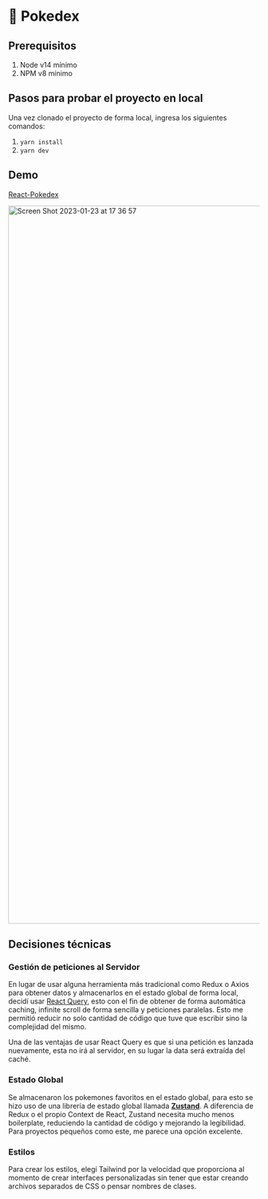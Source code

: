 # 🔴 Pokedex

## Prerequisitos
1. Node v14  mínimo
2. NPM v8 mínimo

## Pasos para probar el proyecto en local

Una vez clonado el proyecto de forma local, ingresa los siguientes comandos:

1. ``` yarn install ```
2. ``` yarn dev ```

## Demo

[React-Pokedex](https://react-pokedex-bvymw5ek9-gustavvopenna.vercel.app/)

<img width="1440" alt="Screen Shot 2023-01-23 at 17 36 57" src="https://user-images.githubusercontent.com/37059612/214176417-d6e3decd-5f17-4750-997a-a5e95edcfde4.png">

## Decisiones técnicas

### Gestión de peticiones al Servidor

En lugar de usar alguna herramienta más tradicional como Redux o Axios para obtener datos y almacenarlos en el estado global de forma local, decidí usar [React Query](https://react-query-v3.tanstack.com/), esto con el fin de obtener de forma automática caching, infinite scroll de forma sencilla y peticiones paralelas.
Esto me permitió reducir no solo cantidad de código que tuve que escribir sino la complejidad del mismo.

Una de las ventajas de usar React Query es que si una petición es lanzada nuevamente, esta no irá al servidor, en su lugar la data será extraída del caché.

### Estado Global

Se almacenaron los pokemones favoritos en el estado global, para esto se hizo uso de una librería de estado global llamada [<b>Zustand</b>](https://docs.pmnd.rs/zustand/getting-started/introduction). A diferencia de Redux o el propio Context de React,
Zustand necesita mucho menos boilerplate, reduciendo la cantidad de código y mejorando la legibilidad. Para proyectos pequeños como este, me parece una opción excelente.

### Estilos

Para crear los estilos, elegí Tailwind por la velocidad que proporciona al momento de crear interfaces personalizadas sin tener que estar creando archivos separados de CSS o pensar nombres de clases.
